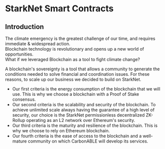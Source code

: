 # StarkNet Smart Contracts

## Introduction

The climate emergency is the greatest challenge of our time, and requires immediate & widespread action.  
Blockchain technology is revolutionary and opens up a new world of opportunities.  
What if we leveraged Blockchain as a tool to fight climate change?

A blockchain's sovereignty is a tool that allows a community to generate the conditions needed to solve financial and coordination issues. For these reasons, to scale up our business we decided to build on StarkNet.

- Our first criteria is the energy consumption of the blockchain that we will use. This is why we choose a blockchain with a Proof of Stake consensus.
- Our second criteria is the scalability and security of the blockchain. To achieve unlimited scale always having the guarantee of a high level of security, our choice is the StarkNet permissionless decentralized ZK-Rollup operating as an L2 network over Ethereum's security.
- Our third criteria is the maturity and resilience of the blockchain. This is why we choose to rely on Ethereum blockchain.
- Our fourth criteria is the ease of access to the blockchain and a well-mature community on which CarbonABLE will develop its services.
